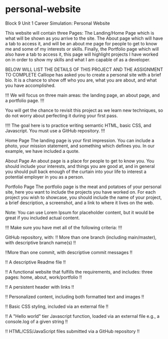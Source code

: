 # personal-website

Block 9 Unit 1 Career Simulation: Personal Website

This website will contain three Pages: The Landing/Home Page which is what will be shown as you arrive to the site. The About page which will have a tab to access it, and will be an about me page for people to get to know me and some of my interests or skills. Finally, the Portfolio page which will also have a tab to access it, this page will highlight projects I have worked on in order to show my skills and what I am capable of as a developer.

BELOW WILL LIST THE DETAILS OF THIS PROJECT AND THE ASSIGNMENT TO COMPLETE
Calliope has asked you to create a personal site with a brief bio. It is a chance to show off who you are, what you are about, and what you have accomplished.

!!! We will focus on three main areas: the landing page, an about page, and a portfolio page. !!!

You will get the chance to revisit this project as we learn new techniques, so do not worry about perfecting it during your first pass.

!!!! The goal here is to practice writing semantic HTML, basic CSS, and Javascript. You must use a GitHub repository. !!!

Home Page
The landing page is your first impression. You can include a photo, your mission statement, and something which defines you. In our example, we have included a quote.

About Page
An about page is a place for people to get to know you. You should include your interests, and things you are good at, and in general you should pull back enough of the curtain into your life to interest a potential employer in you as a person.

Portfolio Page
The portfolio page is the meat and potatoes of your personal site, here you want to include the projects you have worked on. For each project you wish to showcase, you should include the name of your project, a brief description, a screenshot, and a link to where it lives on the web.

Note: You can use Lorem Ipsum for placeholder content, but it would be great if you included actual content.

!!! Make sure you have met all of the following criteria: !!!

GitHub repository, with:
!! More than one branch (including main/master), with descriptive branch name(s) !!

!!More than one commit, with descriptive commit messages !!

!! A descriptive Readme file !!

!! A functional website that fulfills the requirements, and includes:
three pages: home, about, work/portfolio !!

!! A persistent header with links !!

!! Personalized content, including both formatted text and images !!

!! Basic CSS styling, included via an external file !!

!! A "Hello world" tier Javascript function, loaded via an external file
e.g., a console.log of a given string !!

!! HTML/CSS/JavaScript files submitted via a GitHub repository !!
